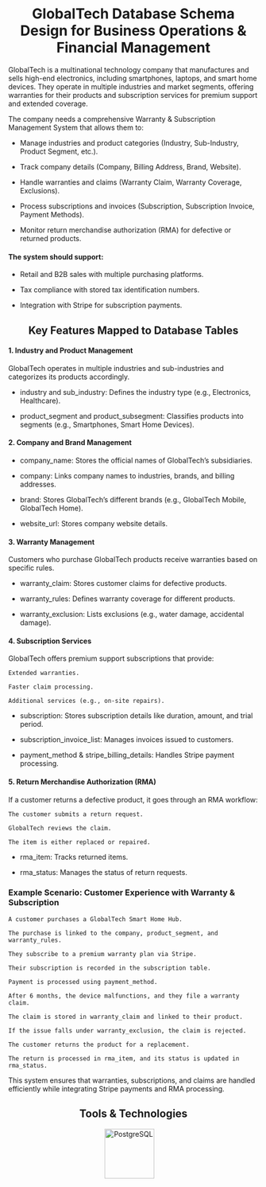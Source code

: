 <h1 align="center">GlobalTech Database Schema Design for Business Operations & Financial Management</h1>
  
GlobalTech is a multinational technology company that manufactures and sells high-end electronics, including smartphones, laptops, and smart home devices. They operate in multiple industries and market segments, offering warranties for their products and subscription services for premium support and extended coverage.

The company needs a comprehensive Warranty & Subscription Management System that allows them to:  

- Manage industries and product categories (Industry, Sub-Industry, Product Segment, etc.).

- Track company details (Company, Billing Address, Brand, Website).

- Handle warranties and claims (Warranty Claim, Warranty Coverage, Exclusions).
 
- Process subscriptions and invoices (Subscription, Subscription Invoice, Payment Methods).

- Monitor return merchandise authorization (RMA) for defective or returned products.
 
#### The system should support: 

- Retail and B2B sales with multiple purchasing platforms.

- Tax compliance with stored tax identification numbers.

- Integration with Stripe for subscription payments.

<h2 align="center">Key Features Mapped to Database Tables</h2>

#### 1. Industry and Product Management

   GlobalTech operates in multiple industries and sub-industries and categorizes its products accordingly.
   
- industry and sub_industry: Defines the industry type (e.g., Electronics, Healthcare).

- product_segment and product_subsegment: Classifies products into segments (e.g., Smartphones, Smart Home Devices).

#### 2. Company and Brand Management
- company_name: Stores the official names of GlobalTech’s subsidiaries.

- company: Links company names to industries, brands, and billing addresses.

- brand: Stores GlobalTech’s different brands (e.g., GlobalTech Mobile, GlobalTech Home).

- website_url: Stores company website details.

#### 3. Warranty Management 
   Customers who purchase GlobalTech products receive warranties based on specific rules.

- warranty_claim: Stores customer claims for defective products.

- warranty_rules: Defines warranty coverage for different products.

- warranty_exclusion: Lists exclusions (e.g., water damage, accidental damage).

#### 4. Subscription Services
   GlobalTech offers premium support subscriptions that provide:

    Extended warranties.
    
    Faster claim processing.
    
    Additional services (e.g., on-site repairs).

- subscription: Stores subscription details like duration, amount, and trial period.

- subscription_invoice_list: Manages invoices issued to customers.

- payment_method & stripe_billing_details: Handles Stripe payment processing.

#### 5. Return Merchandise Authorization (RMA)
If a customer returns a defective product, it goes through an RMA workflow:

    The customer submits a return request.
    
    GlobalTech reviews the claim.
    
    The item is either replaced or repaired.

- rma_item: Tracks returned items.

- rma_status: Manages the status of return requests.
  

### Example Scenario: Customer Experience with Warranty & Subscription
 
    A customer purchases a GlobalTech Smart Home Hub.
    
    The purchase is linked to the company, product_segment, and warranty_rules.
    
    They subscribe to a premium warranty plan via Stripe.
    
    Their subscription is recorded in the subscription table.
    
    Payment is processed using payment_method.
    
    After 6 months, the device malfunctions, and they file a warranty claim.
    
    The claim is stored in warranty_claim and linked to their product.
    
    If the issue falls under warranty_exclusion, the claim is rejected.
    
    The customer returns the product for a replacement.
    
    The return is processed in rma_item, and its status is updated in rma_status.

This system ensures that warranties, subscriptions, and claims are handled efficiently while integrating Stripe payments and RMA processing.

<h2 align="center">Tools & Technologies</h2>
<p align="center">
   <img src="https://cdn.jsdelivr.net/gh/devicons/devicon@latest/icons/postgresql/postgresql-original.svg" width="100" alt="PostgreSQL" />
  &nbsp;&nbsp;&nbsp;
</p>
